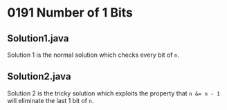 # 0191 Number of 1 Bits

## Solution1.java

Solution 1 is the normal solution which checks every bit of `n`.

## Solution2.java

Solution 2 is the tricky solution which exploits the property that `n &= n - 1` will eliminate the last 1 bit of `n`.
